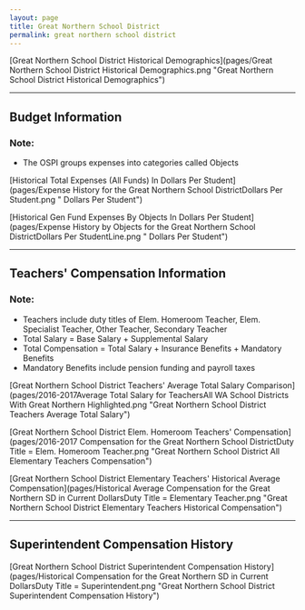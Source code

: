 ```yaml
---
layout: page
title: Great Northern School District
permalink: great northern school district
---
```



[Great Northern School District Historical Demographics](pages/Great Northern School District Historical Demographics.png "Great Northern School District Historical Demographics")

___

## Budget Information
### Note:
- The OSPI groups expenses into categories called Objects

[Historical Total Expenses (All Funds) In Dollars Per Student](pages/Expense History for the Great Northern School DistrictDollars Per Student.png " Dollars Per Student")

[Historical Gen Fund Expenses By Objects In Dollars Per Student](pages/Expense History by Objects for the Great Northern School DistrictDollars Per StudentLine.png " Dollars Per Student")


___

## Teachers' Compensation Information
### Note:
- Teachers include duty titles of Elem. Homeroom Teacher, Elem. Specialist Teacher, Other Teacher, Secondary Teacher
- Total Salary = Base Salary + Supplemental Salary
- Total Compensation = Total Salary + Insurance Benefits + Mandatory Benefits
- Mandatory Benefits include pension funding and payroll taxes

[Great Northern School District Teachers' Average Total Salary Comparison](pages/2016-2017Average Total Salary for TeachersAll WA School Districts With Great Northern Highlighted.png "Great Northern School District Teachers Average Total Salary")

[Great Northern School District Elem. Homeroom Teachers' Compensation](pages/2016-2017 Compensation for the Great Northern School DistrictDuty Title = Elem. Homeroom Teacher.png "Great Northern School District All Elementary Teachers Compensation")

[Great Northern School District Elementary Teachers' Historical Average Compensation](pages/Historical Average Compensation for the Great Northern SD in Current DollarsDuty Title = Elementary Teacher.png "Great Northern School District Elementary Teachers Historical Compensation")


___

## Superintendent Compensation History

[Great Northern School District Superintendent Compensation History](pages/Historical Compensation for the Great Northern SD in Current DollarsDuty Title = Superintendent.png "Great Northern School District Superintendent Compensation History")

